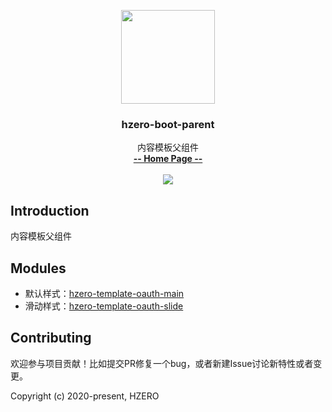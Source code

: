 <p align="center">
    <img src="https://file.open.hand-china.com/hsop-image/doc_classify/0/fed03e0fcb9d4a408d5be052fced12d1/hzero.png" width="150">
    <h3><p style="text-align:center">hzero-boot-parent</p></h3>
    <p align="center">
        内容模板父组件
        <br>
        <a href="http://open.hand-china.com/document-center/doc/component/1272/11810?doc_id=6447"><strong>-- Home Page --</strong></a>
        <br>
        <br>
         <a href="http://www.apache.org/licenses/LICENSE-2.0">
             <img src="https://img.shields.io/github/license/alibaba/arthas.svg" >
         </a>
    </p>    
</p>

## Introduction
内容模板父组件

## Modules

* 默认样式：[hzero-template-oauth-main](./hzero-template-oauth-main/README.md)
* 滑动样式：[hzero-template-oauth-slide](./hzero-template-oauth-slide/README.md)

## Contributing

欢迎参与项目贡献！比如提交PR修复一个bug，或者新建Issue讨论新特性或者变更。

Copyright (c) 2020-present, HZERO
